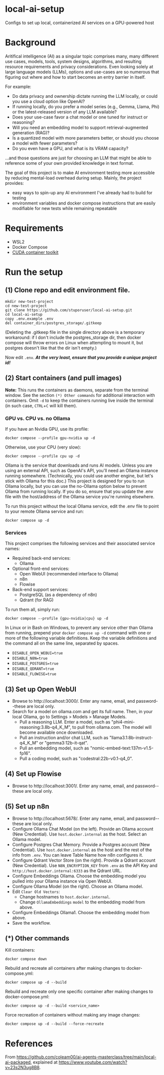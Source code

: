 # local-ai-setup
Configs to set up local, containerized AI services on a GPU-powered host

# Background

Aritifical intelligence (AI) as a singular topic comprises many, many different use cases, models, tools, system designs, algorithms, and resulting resource requirements and privacy considerations. Even looking solely at large language models (LLMs), options and use-cases are so numerous that figuring out where and how to start becomes an entry barrier in itself. 

For example:
- Do data privacy and ownership dictate running the LLM locally, or could you use a cloud option like OpenAI?
- If running locally, do you prefer a model series (e.g., Gemma, Llama, Phi) or the latest-released version of any LLM available?
- Does your use-case favor a chat model or one tuned for instruct or reasoning?
- Will you need an embedding model to support retrieval-augmented generation (RAG)?
- Is a quantized model with more parameters better, or should you choose a model with fewer parameters?
- Do you even have a GPU, and what is its VRAM capacity?

...and those questions are just for choosing an LLM that might be able to reference some of your own provided knowledge in text format.

The goal of this project is to make AI environment testing more accessible by reducing mental-load overhead during setup. Mainly, the project provides: 
- easy ways to spin-up any AI environment I've already had to build for testing
- environment variables and docker compose instructions that are easily modifiable for new tests while remaining repeatable



# Requirements

- WSL2
- Docker Compose
- [CUDA container toolkit](https://developer.nvidia.com/cuda-downloads?target_os=Linux&target_arch=x86_64&Distribution=WSL-Ubuntu&target_version=2.0&target_type=deb_local)

# Run the setup

## (1) Clone repo and edit environment file.

```
mkdir new-test-project
cd new-test-project
git clone https://github.com/stuporuser/local-ai-setup.git
cd local-ai-setup
copy .env.example .env
del container_dirs/postgres_storage/.gitkeep
```

(Deleting the .gitkeep file in the single directory above is a temporary workaround: if I don't include the postgres_storage dir, then docker compose will throw errors on Linux when attempting to mount it, but postgres doesn't like that the dir isn't empty.)

Now edit `.env`. ***At the very least, ensure that you provide a unique project id!***

## (2) Start containers (and pull images)

**Note:** This runs the containers as daemons, separate from the terminal window. See the section `(*) Other commands` for additional interaction with containers. Omit `-d` to keep the containers running live inside the terminal (in such case, `CTRL`+`C` will kill them).

### GPU vs. CPU vs. no Ollama

If you have an Nvidia GPU, use its profile:

```
docker compose --profile gpu-nvidia up -d
```

Otherwise, use your CPU (very slow):

```
docker compose --profile cpu up -d
```

Ollama is the service that downloads and runs AI models. Unless you are using an external API, such as OpenAI's API, you'll need an Ollama instance running somewhere. (Technically, you could use another engine, but let's stick with Ollama for this doc.) This project is designed for you to run Ollama locally, but you can use the no-Ollama option below to prevent Ollama from running locally. If you do so, ensure that you update the .env file with the host/address of the Ollama service you're running elsewhere.

To run this project without the local Ollama service, edit the .env file to point to your remote Ollama service and run:

```
docker compose up -d
```

### Services

This project comprises the following services and their associated service names:
- Required back-end services:
  - Ollama
- Optional front-end services:
  - Open WebUI (recommended interface to Ollama)
  - n8n
  - Flowise
- Back-end support services:
  - PostgreSQL (as a dependency of n8n)
  - Qdrant (for RAG)

To run them all, simply run:

```
docker compose --profile {gpu-nvidia|cpu} up -d
```

In Linux or in Bash on Windows, to prevent any service other than Ollama from running, prepend your `docker compose up -d` command with one or more of the following variable definitions. Keep the variable definitions and the command all on the same line, separated by spaces.

- `DISABLE_OPEN_WEBUI=true`
- `DISABLE_N8N=true`
- `DISABLE_POSTGRES=true`
- `DISABLE_QDRANT=true`
- `DISABLE_FLOWISE=true`

## (3) Set up Open WebUI

- Browse to http://localhost:3000/. Enter any name, email, and password--these are local only.
- Search for a model on ollama.com and get its full name. Then, in your local Ollama, go to Settings > Models > Manage Models. 
  - Pull a reasoning LLM. Enter a model, such as "phi4-mini-reasoning:3.8b-q4_K_M", to pull from ollama.com. The model will become available once downloaded.
  - Pull an instruction and/or chat LLM, such as "llama3.1:8b-instruct-q4_K_M" or "gemma3:12b-it-qat".
  - Pull an embedding model, such as "nomic-embed-text:137m-v1.5-fp16".
  - Pull a coding model, such as "codestral:22b-v0.1-q4_0".

## (4) Set up Flowise

- Browse to http://localhost:3001/. Enter any name, email, and password--these are local only.

## (5) Set up n8n

- Browse to http://localhost:5678/. Enter any name, email, and password--these are local only.
- Configure Ollama Chat Model (on the left). Provide an Ollama account (New Credential). Use `host.docker.internal` as the host. Select an Ollama model.
- Configure Postgres Chat Memory. Provide a Postgres account (New Credential). Use `host.docker.internal` as the host and the rest of the info from `.env`. You can leave Table Name how n8n configures it.
- Configure Qdrant Vector Store (on the right). Provide a Qdrant account (New Credential). Use `N8N_ENCRYPTION_KEY` from `.env` as the API Key and `http://host.docker.internal:6333` as the Qdrant URL.
- Configure Embeddings Ollama. Choose the embedding model you pulled into your Ollama instance via Open WebUI.
- Configure Ollama Model (on the right). Choose an Ollama model.
- Edit `Clear Old Vectors`:
  - Change hostnames to `host.docker.internal`.
  - Change `OllamaEmbeddings` `model` to the embedding model from above.
- Configure Embeddings Ollama1. Choose the embedding model from above.
- Save the workflow.


## (*) Other commands

Kill containers:

```
docker compose down
```

Rebuild and recreate all containers after making changes to docker-compose.yml:

```
docker compose up -d --build
```

Rebuild and recreate only one specific container after making changes to docker-compose.yml:

```
docker compose up -d --build <service_name>
```

Force recreation of containers without making any image changes:

```
docker compose up -d --build --force-recreate
```


# References

From https://github.com/coleam00/ai-agents-masterclass/tree/main/local-ai-packaged, explained at https://www.youtube.com/watch?v=23s2N3ug8B8.

